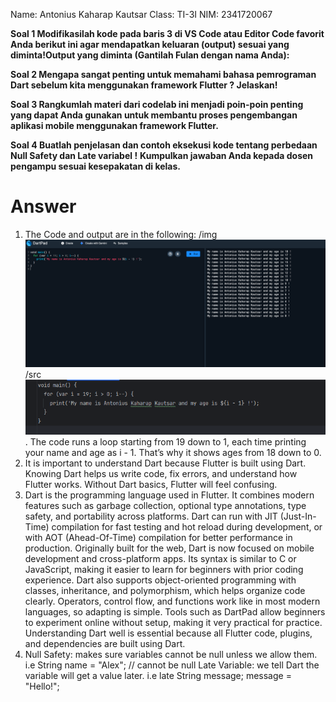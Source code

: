 Name: Antonius Kaharap Kautsar
Class: TI-3I
NIM: 2341720067

**Soal 1  Modifikasilah kode pada baris 3 di VS Code atau Editor Code favorit Anda berikut ini agar mendapatkan keluaran (output) sesuai yang diminta!Output yang diminta (Gantilah Fulan dengan nama Anda):**
 
**Soal 2 Mengapa sangat penting untuk memahami bahasa pemrograman Dart sebelum kita menggunakan framework Flutter ? Jelaskan!**
 
**Soal 3 Rangkumlah materi dari codelab ini menjadi poin-poin penting yang dapat Anda gunakan untuk membantu proses pengembangan aplikasi mobile menggunakan framework Flutter.**

**Soal 4 Buatlah penjelasan dan contoh eksekusi kode tentang perbedaan Null Safety dan Late variabel !**
**Kumpulkan jawaban Anda kepada dosen pengampu sesuai kesepakatan di kelas.**




# Answer

1. The Code and output are in the following: 
/img
![img.png](img.png)
   /src
![img_1.png](img_1.png)
   . The code runs a loop starting from 19 down to 1, each time printing your name and age as i - 1. That’s why it shows ages from 18 down to 0.
2. It is important to understand Dart because Flutter is built using Dart. Knowing Dart helps us write code, fix errors, and understand how Flutter works. Without Dart basics, Flutter will feel confusing.
3. Dart is the programming language used in Flutter. It combines modern features such as garbage collection, optional type annotations, type safety, and portability across platforms. Dart can run with JIT (Just-In-Time) compilation for fast testing and hot reload during development, or with AOT (Ahead-Of-Time) compilation for better performance in production. Originally built for the web, Dart is now focused on mobile development and cross-platform apps. Its syntax is similar to C or JavaScript, making it easier to learn for beginners with prior coding experience. Dart also supports object-oriented programming with classes, inheritance, and polymorphism, which helps organize code clearly. Operators, control flow, and functions work like in most modern languages, so adapting is simple. Tools such as DartPad allow beginners to experiment online without setup, making it very practical for practice. Understanding Dart well is essential because all Flutter code, plugins, and dependencies are built using Dart.
4. Null Safety: makes sure variables cannot be null unless we allow them.
i.e String name = "Alex"; // cannot be null
Late Variable: we tell Dart the variable will get a value later.
i.e late String message; message = "Hello!";
